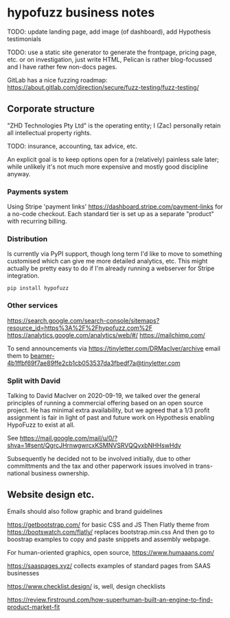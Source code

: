 # hypofuzz business notes

TODO: update landing page, add image (of dashboard), add Hypothesis testimonials

TODO: use a static site generator to generate the frontpage, pricing page, etc.
or on investigation, just write HTML, Pelican is rather blog-focussed and I have
rather few non-docs pages.

GitLab has a nice fuzzing roadmap:
https://about.gitlab.com/direction/secure/fuzz-testing/fuzz-testing/


## Corporate structure

"ZHD Technologies Pty Ltd" is the operating entity; I (Zac) personally retain all
intellectual property rights.

TODO: insurance, accounting, tax advice, etc.


An explicit goal is to keep options open for a (relatively) painless sale later;
while unlikely it's not much more expensive and mostly good discipline anyway.



### Payments system

Using Stripe 'payment links' https://dashboard.stripe.com/payment-links
for a no-code checkout.  Each standard tier is set up as a separate "product"
with recurring billing.


### Distribution

Is currently via PyPI support, though long term I'd like to move to something
customised which can give me more detailed analytics, etc.  This might actually be
pretty easy to do if I'm already running a webserver for Stripe integration.

    pip install hypofuzz


### Other services

https://search.google.com/search-console/sitemaps?resource_id=https%3A%2F%2Fhypofuzz.com%2F
https://analytics.google.com/analytics/web/#/
https://mailchimp.com/


To send announcements via https://tinyletter.com/DRMacIver/archive
email them to beamer-4b1ffbf69f7ae89ffe2cb1cb053537da3fbedf7a@tinyletter.com


### Split with David

Talking to David MacIver on 2020-09-19, we talked over the general principles of running
a commercial offering based on an open source project.  He has minimal extra availability,
but we agreed that a 1/3 profit assignment is fair in light of past and future work
on Hypothesis enabling HypoFuzz to exist at all.

See https://mail.google.com/mail/u/0/?shva=1#sent/QgrcJHrnwgwrcxKSMNVSRVQQvxbNHHswHdv

Subsequently he decided not to be involved initially, due to other committments and the
tax and other paperwork issues involved in trans-national business ownership.



## Website design etc.

Emails should also follow graphic and brand guidelines

https://getbootstrap.com/ for basic CSS and JS
Then Flatly theme from https://bootswatch.com/flatly/ replaces bootstrap.min.css
And then go to boostrap examples to copy and paste snippets and assembly webpage.

For human-oriented graphics, open source, https://www.humaaans.com/

https://saaspages.xyz/ collects examples of standard pages from SAAS businesses

https://www.checklist.design/ is, well, design checklists

https://review.firstround.com/how-superhuman-built-an-engine-to-find-product-market-fit
